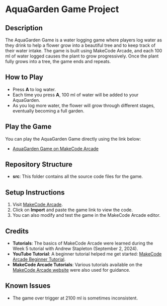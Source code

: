 # AquaGarden Game Project

## Description
The AquaGarden Game is a water logging game where players log water as they drink to help a flower grow into a beautiful tree and to keep track of their water intake. The game is built using MakeCode Arcade, and each 100 ml of water logged causes the plant to grow progressively. Once the plant fully grows into a tree, the game ends and repeats.

## How to Play
- Press **A** to log water.
- Each time you press **A**, 100 ml of water will be added to your AquaGarden.
- As you log more water, the flower will grow through different stages, eventually becoming a full garden.

## Play the Game
You can play the AquaGarden Game directly using the link below:
- [AquaGarden Game on MakeCode Arcade](https://arcade.makecode.com/S52419-35321-71135-95642)

## Repository Structure
- **src**: This folder contains all the source code files for the game.

## Setup Instructions
1. Visit [MakeCode Arcade](https://arcade.makecode.com).
2. Click on **Import** and paste the game link to view the code.
3. You can also modify and test the game in the MakeCode Arcade editor.

## Credits
- **Tutorials**: The basics of MakeCode Arcade were learned during the Week 5 tutorial with Andrew Stapleton (September 2, 2024).
- **YouTube Tutorial**: A beginner tutorial helped me get started: [MakeCode Arcade Beginner Tutorial](https://youtu.be/DE_-0flM324?feature=shared).
- **MakeCode Arcade Tutorials**: Various tutorials available on the [MakeCode Arcade website](https://arcade.makecode.com) were also used for guidance.

## Known Issues
- The game over trigger at 2100 ml is sometimes inconsistent. 

